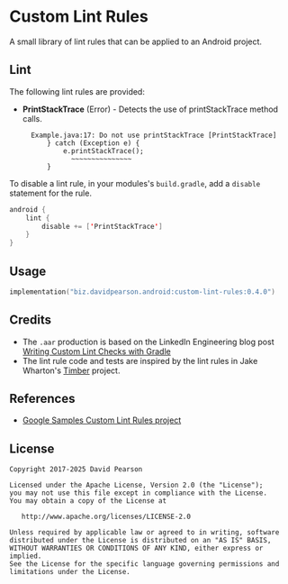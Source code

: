 Custom Lint Rules
=================

A small library of lint rules that can be applied to an Android project.

Lint
----

The following lint rules are provided:

* **PrintStackTrace** (Error) - Detects the use of printStackTrace method calls.

        Example.java:17: Do not use printStackTrace [PrintStackTrace]
            } catch (Exception e) {
                e.printStackTrace();
                  ~~~~~~~~~~~~~~~
            }

To disable a lint rule, in your modules's `build.gradle`, add a `disable` statement for the rule.

```kotlin
android {
    lint {
        disable += ['PrintStackTrace']
    }
}
```

Usage
-----

```kotlin
implementation("biz.davidpearson.android:custom-lint-rules:0.4.0")
```

Credits
-------

* The `.aar` production is based on the LinkedIn Engineering blog
  post [Writing Custom Lint Checks with Gradle](https://engineering.linkedin.com/android/writing-custom-lint-checks-gradle)
* The lint rule code and tests are inspired by the lint rules in Jake
  Wharton's [Timber](https://github.com/JakeWharton/timber)  project.

References
----------

* [Google Samples Custom Lint Rules project](https://github.com/googlesamples/android-custom-lint-rules)

License
-------

    Copyright 2017-2025 David Pearson

    Licensed under the Apache License, Version 2.0 (the "License");
    you may not use this file except in compliance with the License.
    You may obtain a copy of the License at

       http://www.apache.org/licenses/LICENSE-2.0

    Unless required by applicable law or agreed to in writing, software
    distributed under the License is distributed on an "AS IS" BASIS,
    WITHOUT WARRANTIES OR CONDITIONS OF ANY KIND, either express or implied.
    See the License for the specific language governing permissions and
    limitations under the License.
